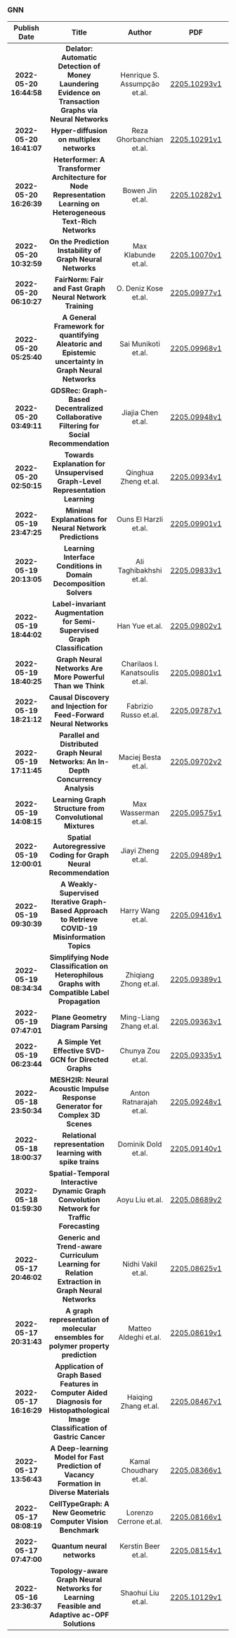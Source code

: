 
### GNN
|Publish Date|Title|Author|PDF|Code|
| :---: | :---: | :---: | :---: | :---: |
|**2022-05-20 16:44:58**|**Delator: Automatic Detection of Money Laundering Evidence on Transaction   Graphs via Neural Networks**|Henrique S. Assumpção et.al.|[2205.10293v1](http://arxiv.org/abs/2205.10293v1)|null|
|**2022-05-20 16:41:07**|**Hyper-diffusion on multiplex networks**|Reza Ghorbanchian et.al.|[2205.10291v1](http://arxiv.org/abs/2205.10291v1)|null|
|**2022-05-20 16:26:39**|**Heterformer: A Transformer Architecture for Node Representation Learning   on Heterogeneous Text-Rich Networks**|Bowen Jin et.al.|[2205.10282v1](http://arxiv.org/abs/2205.10282v1)|null|
|**2022-05-20 10:32:59**|**On the Prediction Instability of Graph Neural Networks**|Max Klabunde et.al.|[2205.10070v1](http://arxiv.org/abs/2205.10070v1)|[link](https://github.com/mklabunde/on-the-prediction-instability-of-graph-neural-networks)|
|**2022-05-20 06:10:27**|**FairNorm: Fair and Fast Graph Neural Network Training**|O. Deniz Kose et.al.|[2205.09977v1](http://arxiv.org/abs/2205.09977v1)|null|
|**2022-05-20 05:25:40**|**A General Framework for quantifying Aleatoric and Epistemic uncertainty   in Graph Neural Networks**|Sai Munikoti et.al.|[2205.09968v1](http://arxiv.org/abs/2205.09968v1)|null|
|**2022-05-20 03:49:11**|**GDSRec: Graph-Based Decentralized Collaborative Filtering for Social   Recommendation**|Jiajia Chen et.al.|[2205.09948v1](http://arxiv.org/abs/2205.09948v1)|[link](https://github.com/meicrs/gdsrec)|
|**2022-05-20 02:50:15**|**Towards Explanation for Unsupervised Graph-Level Representation Learning**|Qinghua Zheng et.al.|[2205.09934v1](http://arxiv.org/abs/2205.09934v1)|null|
|**2022-05-19 23:47:25**|**Minimal Explanations for Neural Network Predictions**|Ouns El Harzli et.al.|[2205.09901v1](http://arxiv.org/abs/2205.09901v1)|null|
|**2022-05-19 20:13:05**|**Learning Interface Conditions in Domain Decomposition Solvers**|Ali Taghibakhshi et.al.|[2205.09833v1](http://arxiv.org/abs/2205.09833v1)|[link](https://github.com/compdyn/learning-oras)|
|**2022-05-19 18:44:02**|**Label-invariant Augmentation for Semi-Supervised Graph Classification**|Han Yue et.al.|[2205.09802v1](http://arxiv.org/abs/2205.09802v1)|null|
|**2022-05-19 18:40:25**|**Graph Neural Networks Are More Powerful Than we Think**|Charilaos I. Kanatsoulis et.al.|[2205.09801v1](http://arxiv.org/abs/2205.09801v1)|null|
|**2022-05-19 18:21:12**|**Causal Discovery and Injection for Feed-Forward Neural Networks**|Fabrizio Russo et.al.|[2205.09787v1](http://arxiv.org/abs/2205.09787v1)|null|
|**2022-05-19 17:11:45**|**Parallel and Distributed Graph Neural Networks: An In-Depth Concurrency   Analysis**|Maciej Besta et.al.|[2205.09702v2](http://arxiv.org/abs/2205.09702v2)|null|
|**2022-05-19 14:08:15**|**Learning Graph Structure from Convolutional Mixtures**|Max Wasserman et.al.|[2205.09575v1](http://arxiv.org/abs/2205.09575v1)|null|
|**2022-05-19 12:00:01**|**Spatial Autoregressive Coding for Graph Neural Recommendation**|Jiayi Zheng et.al.|[2205.09489v1](http://arxiv.org/abs/2205.09489v1)|null|
|**2022-05-19 09:30:39**|**A Weakly-Supervised Iterative Graph-Based Approach to Retrieve COVID-19   Misinformation Topics**|Harry Wang et.al.|[2205.09416v1](http://arxiv.org/abs/2205.09416v1)|null|
|**2022-05-19 08:34:34**|**Simplifying Node Classification on Heterophilous Graphs with Compatible   Label Propagation**|Zhiqiang Zhong et.al.|[2205.09389v1](http://arxiv.org/abs/2205.09389v1)|null|
|**2022-05-19 07:47:01**|**Plane Geometry Diagram Parsing**|Ming-Liang Zhang et.al.|[2205.09363v1](http://arxiv.org/abs/2205.09363v1)|[link](https://github.com/mingliangzhang2018/PGDP)|
|**2022-05-19 06:23:44**|**A Simple Yet Effective SVD-GCN for Directed Graphs**|Chunya Zou et.al.|[2205.09335v1](http://arxiv.org/abs/2205.09335v1)|null|
|**2022-05-18 23:50:34**|**MESH2IR: Neural Acoustic Impulse Response Generator for Complex 3D   Scenes**|Anton Ratnarajah et.al.|[2205.09248v1](http://arxiv.org/abs/2205.09248v1)|[link](https://github.com/anton-jeran/MESH2IR)|
|**2022-05-18 18:00:37**|**Relational representation learning with spike trains**|Dominik Dold et.al.|[2205.09140v1](http://arxiv.org/abs/2205.09140v1)|null|
|**2022-05-18 01:59:30**|**Spatial-Temporal Interactive Dynamic Graph Convolution Network for   Traffic Forecasting**|Aoyu Liu et.al.|[2205.08689v2](http://arxiv.org/abs/2205.08689v2)|null|
|**2022-05-17 20:46:02**|**Generic and Trend-aware Curriculum Learning for Relation Extraction in   Graph Neural Networks**|Nidhi Vakil et.al.|[2205.08625v1](http://arxiv.org/abs/2205.08625v1)|null|
|**2022-05-17 20:31:43**|**A graph representation of molecular ensembles for polymer property   prediction**|Matteo Aldeghi et.al.|[2205.08619v1](http://arxiv.org/abs/2205.08619v1)|[link](https://github.com/coleygroup/polymer-chemprop-data)|
|**2022-05-17 16:16:29**|**Application of Graph Based Features in Computer Aided Diagnosis for   Histopathological Image Classification of Gastric Cancer**|Haiqing Zhang et.al.|[2205.08467v1](http://arxiv.org/abs/2205.08467v1)|null|
|**2022-05-17 13:56:43**|**A Deep-learning Model for Fast Prediction of Vacancy Formation in   Diverse Materials**|Kamal Choudhary et.al.|[2205.08366v1](http://arxiv.org/abs/2205.08366v1)|null|
|**2022-05-17 08:08:19**|**CellTypeGraph: A New Geometric Computer Vision Benchmark**|Lorenzo Cerrone et.al.|[2205.08166v1](http://arxiv.org/abs/2205.08166v1)|[link](https://github.com/hci-unihd/celltype-graph-benchmark)|
|**2022-05-17 07:47:00**|**Quantum neural networks**|Kerstin Beer et.al.|[2205.08154v1](http://arxiv.org/abs/2205.08154v1)|[link](https://github.com/kerstinbeer/quantumneuralnetworks_dissertation_pythoncode)|
|**2022-05-16 23:36:37**|**Topology-aware Graph Neural Networks for Learning Feasible and Adaptive   ac-OPF Solutions**|Shaohui Liu et.al.|[2205.10129v1](http://arxiv.org/abs/2205.10129v1)|null|
